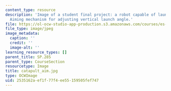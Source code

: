 ```yaml
---
content_type: resource
description: 'Image of a student final project: a robot capable of launching a projectile.
  Aiming mechanism for adjusting vertical launch angle.'
file: https://ol-ocw-studio-app-production.s3.amazonaws.com/courses/es-293-lego-robotics-spring-2007/2535162aef1f77f4ee55159505fef747_catapult_aim.jpg
file_type: image/jpeg
image_metadata:
  caption: ''
  credit: ''
  image-alt: ''
learning_resource_types: []
parent_title: SP.285
parent_type: CourseSection
resourcetype: Image
title: catapult_aim.jpg
type: OCWImage
uid: 2535162a-ef1f-77f4-ee55-159505fef747
---
```

